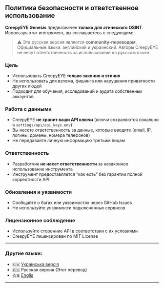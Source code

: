 ## Политика безопасности и ответственное использование

**CreepyEYE Genesis** предназначен **только для этического OSINT**. Используя этот инструмент, вы соглашаетесь с следующим:

> ⚠️ Эта русская версия является **community‑переводом**. Официальные языки: английский и украинский. Авторы CreepyEYE не несут ответственность за использование на русском языке.

### Цель

* Использовать CreepyEYE **только законно и этично**
* Не использовать для взлома, фишинга или нарушения приватности других людей
* Подходит для обучения, исследований и аудита собственных аккаунтов

### Работа с данными

* CreepyEYE **не хранит ваши API ключи** (ключи сохраняются локально в `settings/api/api_keys.env`)
* Вы несете ответственность за данные, которые вводите (email, IP, логины, домены, номера телефонов)
* Не передавайте личную информацию третьим лицам

### Ответственность

* Разработчик **не несет ответственности** за незаконное использование инструмента
* Инструмент предоставляется “как есть” без гарантии полной корректности API

### Обновления и уязвимости

* Сообщайте о багах или уязвимостях через GitHub Issues
* Не используйте уязвимости подключенных сервисов

### Лицензионное соблюдение

* Используйте сторонние API в соответствии с их условиями
* CreepyEYE лицензирован по MIT License

---

### Другие языки:

- 🇺🇦 [Українська версія](./README_ua.md)
- 🇷🇺 Русская версия (Этот перевод)
- 🇬🇧 [Englis](./README.md)

---